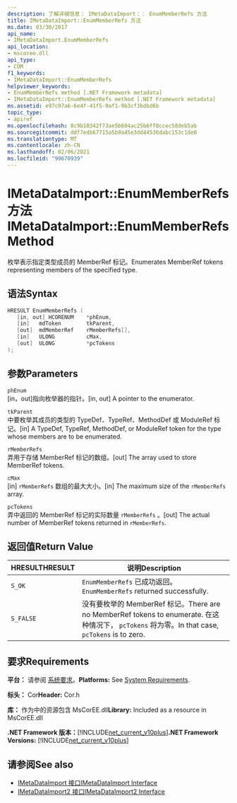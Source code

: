 ```yaml
---
description: 了解详细信息： IMetaDataImport：： EnumMemberRefs 方法
title: IMetaDataImport::EnumMemberRefs 方法
ms.date: 03/30/2017
api_name:
- IMetaDataImport.EnumMemberRefs
api_location:
- mscoree.dll
api_type:
- COM
f1_keywords:
- IMetaDataImport::EnumMemberRefs
helpviewer_keywords:
- EnumMemberRefs method [.NET Framework metadata]
- IMetaDataImport::EnumMemberRefs method [.NET Framework metadata]
ms.assetid: e97c97a6-6e4f-41f5-9af1-9b3cf3bdbd6b
topic_type:
- apiref
ms.openlocfilehash: 0c9b10342f73ae5b604ac25b6ff8ccec58deb5ab
ms.sourcegitcommit: ddf7edb67715a5b9a45e3dd44536dabc153c1de0
ms.translationtype: MT
ms.contentlocale: zh-CN
ms.lasthandoff: 02/06/2021
ms.locfileid: "99670939"
---
```

# <a name="imetadataimportenummemberrefs-method"></a><span data-ttu-id="1b861-103">IMetaDataImport::EnumMemberRefs 方法</span><span class="sxs-lookup"><span data-stu-id="1b861-103">IMetaDataImport::EnumMemberRefs Method</span></span>

<span data-ttu-id="1b861-104">枚举表示指定类型成员的 MemberRef 标记。</span><span class="sxs-lookup"><span data-stu-id="1b861-104">Enumerates MemberRef tokens representing members of the specified type.</span></span>  
  
## <a name="syntax"></a><span data-ttu-id="1b861-105">语法</span><span class="sxs-lookup"><span data-stu-id="1b861-105">Syntax</span></span>  
  
```cpp  
HRESULT EnumMemberRefs (  
   [in, out] HCORENUM    *phEnum,
   [in]   mdToken        tkParent,
   [out]  mdMemberRef    rMemberRefs[],
   [in]   ULONG          cMax,
   [out]  ULONG          *pcTokens  
);  
```  
  
## <a name="parameters"></a><span data-ttu-id="1b861-106">参数</span><span class="sxs-lookup"><span data-stu-id="1b861-106">Parameters</span></span>  

 `phEnum`  
 <span data-ttu-id="1b861-107">[in，out]指向枚举器的指针。</span><span class="sxs-lookup"><span data-stu-id="1b861-107">[in, out] A pointer to the enumerator.</span></span>  
  
 `tkParent`  
 <span data-ttu-id="1b861-108">中要枚举其成员的类型的 TypeDef、TypeRef、MethodDef 或 ModuleRef 标记。</span><span class="sxs-lookup"><span data-stu-id="1b861-108">[in] A TypeDef, TypeRef, MethodDef, or ModuleRef token for the type whose members are to be enumerated.</span></span>  
  
 `rMemberRefs`  
 <span data-ttu-id="1b861-109">弄用于存储 MemberRef 标记的数组。</span><span class="sxs-lookup"><span data-stu-id="1b861-109">[out] The array used to store MemberRef tokens.</span></span>  
  
 `cMax`  
 <span data-ttu-id="1b861-110">[in] `rMemberRefs` 数组的最大大小。</span><span class="sxs-lookup"><span data-stu-id="1b861-110">[in] The maximum size of the `rMemberRefs` array.</span></span>  
  
 `pcTokens`  
 <span data-ttu-id="1b861-111">弄中返回的 MemberRef 标记的实际数量 `rMemberRefs` 。</span><span class="sxs-lookup"><span data-stu-id="1b861-111">[out] The actual number of MemberRef tokens returned in `rMemberRefs`.</span></span>  
  
## <a name="return-value"></a><span data-ttu-id="1b861-112">返回值</span><span class="sxs-lookup"><span data-stu-id="1b861-112">Return Value</span></span>  
  
|<span data-ttu-id="1b861-113">HRESULT</span><span class="sxs-lookup"><span data-stu-id="1b861-113">HRESULT</span></span>|<span data-ttu-id="1b861-114">说明</span><span class="sxs-lookup"><span data-stu-id="1b861-114">Description</span></span>|  
|-------------|-----------------|  
|`S_OK`|<span data-ttu-id="1b861-115">`EnumMemberRefs` 已成功返回。</span><span class="sxs-lookup"><span data-stu-id="1b861-115">`EnumMemberRefs` returned successfully.</span></span>|  
|`S_FALSE`|<span data-ttu-id="1b861-116">没有要枚举的 MemberRef 标记。</span><span class="sxs-lookup"><span data-stu-id="1b861-116">There are no MemberRef tokens to enumerate.</span></span> <span data-ttu-id="1b861-117">在这种情况下， `pcTokens` 将为零。</span><span class="sxs-lookup"><span data-stu-id="1b861-117">In that case, `pcTokens` is to zero.</span></span>|  
  
## <a name="requirements"></a><span data-ttu-id="1b861-118">要求</span><span class="sxs-lookup"><span data-stu-id="1b861-118">Requirements</span></span>  

 <span data-ttu-id="1b861-119">**平台：** 请参阅 [系统要求](../../get-started/system-requirements.md)。</span><span class="sxs-lookup"><span data-stu-id="1b861-119">**Platforms:** See [System Requirements](../../get-started/system-requirements.md).</span></span>  
  
 <span data-ttu-id="1b861-120">**标头：** Cor</span><span class="sxs-lookup"><span data-stu-id="1b861-120">**Header:** Cor.h</span></span>  
  
 <span data-ttu-id="1b861-121">**库：** 作为中的资源包含 MsCorEE.dll</span><span class="sxs-lookup"><span data-stu-id="1b861-121">**Library:** Included as a resource in MsCorEE.dll</span></span>  
  
 <span data-ttu-id="1b861-122">**.NET Framework 版本：**[!INCLUDE[net_current_v10plus](../../../../includes/net-current-v10plus-md.md)]</span><span class="sxs-lookup"><span data-stu-id="1b861-122">**.NET Framework Versions:** [!INCLUDE[net_current_v10plus](../../../../includes/net-current-v10plus-md.md)]</span></span>  
  
## <a name="see-also"></a><span data-ttu-id="1b861-123">请参阅</span><span class="sxs-lookup"><span data-stu-id="1b861-123">See also</span></span>

- [<span data-ttu-id="1b861-124">IMetaDataImport 接口</span><span class="sxs-lookup"><span data-stu-id="1b861-124">IMetaDataImport Interface</span></span>](imetadataimport-interface.md)
- [<span data-ttu-id="1b861-125">IMetaDataImport2 接口</span><span class="sxs-lookup"><span data-stu-id="1b861-125">IMetaDataImport2 Interface</span></span>](imetadataimport2-interface.md)
